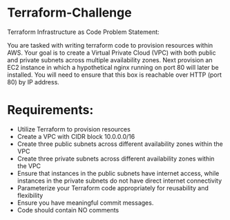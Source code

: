 # Terraform-Challenge

Terraform Infrastructure as Code Problem Statement:

You are tasked with writing terraform code to provision resources within AWS.
Your goal is to create a Virtual Private Cloud (VPC) with both public and private subnets across multiple availability zones.
Next provision an EC2 instance in which a hypothetical nginx running on port 80 will later be installed.
You will need to ensure that this box is reachable over HTTP (port 80) by IP address.

# Requirements:

- Utilize Terraform to provision resources
- Create a VPC with CIDR block 10.0.0.0/16
- Create three public subnets across different availability zones within the VPC
- Create three private subnets across different availability zones within the VPC
- Ensure that instances in the public subnets have internet access, while instances in the private subnets do not have direct internet connectivity
- Parameterize your Terraform code appropriately for reusability and flexibility
- Ensure you have meaningful commit messages.
- Code should contain NO comments

